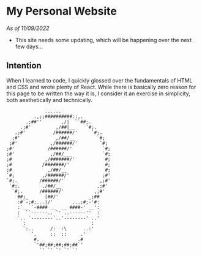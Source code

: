 # My Personal Website

*As of 11/09/2022*
- This site needs some updating, which will be happening over the next few days...


## Intention
When I learned to code, I quickly glossed over the fundamentals of HTML and CSS and wrote plenty of React. While there is basically zero reason for this page to be written the way it is, I consider it an exercise in simplicity, both aesthetically and technically.


```
              ......
          .,;;##########::,.
       .;##''       ,/|  ``##;.
     .;#'         ,/##|__    `#;.
   .;#'          /######/'     `#;.
  ;#'             ,/##/__        `#;
 ;#'            ,/######/'        `#;
;#'            /######/'           `#;
;#'             ,/##/___           `#;
;#            ,/#######/'           #;
;#           /#######/'             #;
;#             ,/##/__              #;
`#;          ,/######/'            ;#'
`#;.        /######/'             ,;#'
 `#;.        ,/##/__             ,;#'
  `#;.      /######/'           ,;#'
    ##;_      |##/'           _;##
    :#`-;#;...|/'       ...;#;-'#:
    :`__ `-#### __  __ ####-' __':
    :  ``------.. `' ..------''  :
    `.. `--------`..'--------' ..'
      :                        :
      `:..      /:  :\      ..:'
         `.     ::  ::     .'
          #.              .#
          `'##;##;##;##;##`'
            `' `' `' `' `'
```
